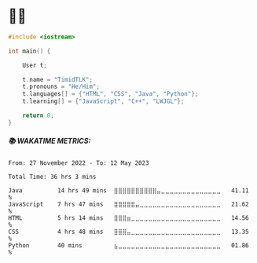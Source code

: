# 🏳️‍🌈

```cpp
#include <iostream>

int main() {

    User t;

    t.name = "TimidTLK";
    t.pronouns = "He/Him";
    t.languages[] = {"HTML", "CSS", "Java", "Python"};
    t.learning[] = {"JavaScript", "C++", "LWJGL"};

    return 0;
}
```

##### 📚 WAKATIME METRICS: 

<!--START_SECTION:waka-->

```text
From: 27 November 2022 - To: 12 May 2023

Total Time: 36 hrs 3 mins

Java          14 hrs 49 mins  ⣿⣿⣿⣿⣿⣿⣿⣿⣿⣿⣤⣀⣀⣀⣀⣀⣀⣀⣀⣀⣀⣀⣀⣀⣀   41.11 %
JavaScript    7 hrs 47 mins   ⣿⣿⣿⣿⣿⣤⣀⣀⣀⣀⣀⣀⣀⣀⣀⣀⣀⣀⣀⣀⣀⣀⣀⣀⣀   21.62 %
HTML          5 hrs 14 mins   ⣿⣿⣿⣶⣀⣀⣀⣀⣀⣀⣀⣀⣀⣀⣀⣀⣀⣀⣀⣀⣀⣀⣀⣀⣀   14.56 %
CSS           4 hrs 48 mins   ⣿⣿⣿⣤⣀⣀⣀⣀⣀⣀⣀⣀⣀⣀⣀⣀⣀⣀⣀⣀⣀⣀⣀⣀⣀   13.35 %
Python        40 mins         ⣦⣀⣀⣀⣀⣀⣀⣀⣀⣀⣀⣀⣀⣀⣀⣀⣀⣀⣀⣀⣀⣀⣀⣀⣀   01.86 %
```

<!--END_SECTION:waka-->


